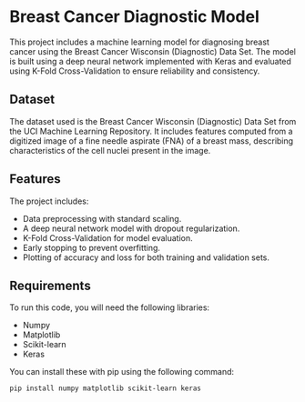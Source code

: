 # Breast Cancer Diagnostic Model

This project includes a machine learning model for diagnosing breast cancer using the Breast Cancer Wisconsin (Diagnostic) Data Set. The model is built using a deep neural network implemented with Keras and evaluated using K-Fold Cross-Validation to ensure reliability and consistency.

## Dataset

The dataset used is the Breast Cancer Wisconsin (Diagnostic) Data Set from the UCI Machine Learning Repository. It includes features computed from a digitized image of a fine needle aspirate (FNA) of a breast mass, describing characteristics of the cell nuclei present in the image.

## Features

The project includes:
- Data preprocessing with standard scaling.
- A deep neural network model with dropout regularization.
- K-Fold Cross-Validation for model evaluation.
- Early stopping to prevent overfitting.
- Plotting of accuracy and loss for both training and validation sets.

## Requirements

To run this code, you will need the following libraries:
- Numpy
- Matplotlib
- Scikit-learn
- Keras

You can install these with pip using the following command:

```bash
pip install numpy matplotlib scikit-learn keras
